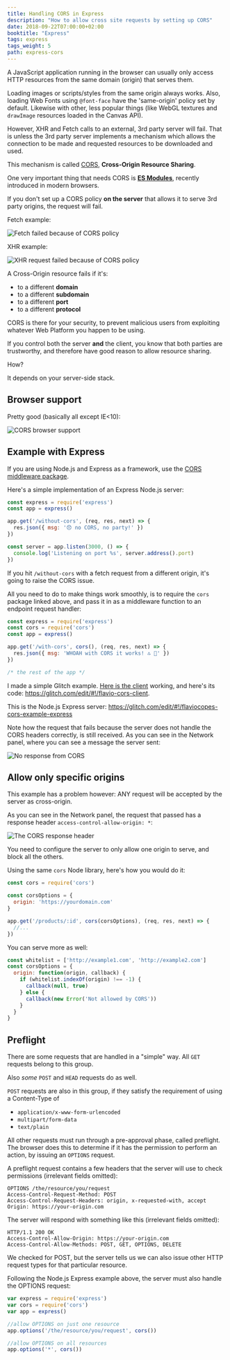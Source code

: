 ```yaml
---
title: Handling CORS in Express
description: "How to allow cross site requests by setting up CORS"
date: 2018-09-22T07:00:00+02:00
booktitle: "Express"
tags: express
tags_weight: 5
path: express-cors
---
```


A JavaScript application running in the browser can usually only access HTTP resources from the same domain (origin) that serves them.

Loading images or scripts/styles from the same origin always works. Also, loading Web Fonts using `@font-face` have the 'same-origin' policy set by default. Likewise with other, less popular things (like WebGL textures and `drawImage` resources loaded in the Canvas API).

However, XHR and Fetch calls to an external, 3rd party server will fail. That is unless the 3rd party server implements a mechanism which allows the connection to be made and requested resources to be downloaded and used.

This mechanism is called [CORS](/cors/), **Cross-Origin Resource Sharing**.

One very important thing that needs CORS is [**ES Modules**](/es-modules/), recently introduced in modern browsers.

If you don't set up a CORS policy **on the server** that allows it to serve 3rd party origins, the request will fail.

Fetch example:

![Fetch failed because of CORS policy](fetch-failed-cors.png)

XHR example:

![XHR request failed because of CORS policy](xhr-failed-cors.png)

A Cross-Origin resource fails if it's:

- to a different **domain**
- to a different **subdomain**
- to a different **port**
- to a different **protocol**

CORS is there for your security, to prevent malicious users from exploiting whatever Web Platform you happen to be using.

If you control both the server **and** the client, you know that both parties are trustworthy, and therefore have good reason to allow resource sharing.

How?

It depends on your server-side stack.

## Browser support

Pretty good (basically all except IE<10):

![CORS browser support](browser-support.png)

## Example with Express

If you are using Node.js and Express as a framework, use the [CORS middleware package](https://github.com/expressjs/cors).

Here's a simple implementation of an Express Node.js server:

```js
const express = require('express')
const app = express()

app.get('/without-cors', (req, res, next) => {
  res.json({ msg: '😞 no CORS, no party!' })
})

const server = app.listen(3000, () => {
  console.log('Listening on port %s', server.address().port)
})
```

If you hit `/without-cors` with a fetch request from a different origin, it's going to raise the CORS issue.

All you need to do to make things work smoothly, is to require the `cors` package linked above, and pass it in as a middleware function to an endpoint request handler:

```js
const express = require('express')
const cors = require('cors')
const app = express()

app.get('/with-cors', cors(), (req, res, next) => {
  res.json({ msg: 'WHOAH with CORS it works! 🔝 🎉' })
})

/* the rest of the app */
```

I made a simple Glitch example. [Here is the client](https://flavio-cors-client.glitch.me/) working, and here's its code: <https://glitch.com/edit/#!/flavio-cors-client>.

This is the Node.js Express server: <https://glitch.com/edit/#!/flaviocopes-cors-example-express>

Note how the request that fails because the server does not handle the CORS headers correctly, is still received. As you can see in the Network panel, where you can see a message the server sent:

![No response from CORS](no-cors-response.png)

## Allow only specific origins

This example has a problem however: ANY request will be accepted by the server as cross-origin.

As you can see in the Network panel, the request that passed has a response header `access-control-allow-origin: *`:

![The CORS response header](response-header.png)

You need to configure the server to only allow one origin to serve, and block all the others.

Using the same `cors` Node library, here's how you would do it:

```js
const cors = require('cors')

const corsOptions = {
  origin: 'https://yourdomain.com'
}

app.get('/products/:id', cors(corsOptions), (req, res, next) => {
  //...
})
```

You can serve more as well:

```js
const whitelist = ['http://example1.com', 'http://example2.com']
const corsOptions = {
  origin: function(origin, callback) {
    if (whitelist.indexOf(origin) !== -1) {
      callback(null, true)
    } else {
      callback(new Error('Not allowed by CORS'))
    }
  }
}
```

## Preflight

There are some requests that are handled in a "simple" way. All `GET` requests belong to this group.

Also _some_ `POST` and `HEAD` requests do as well.

`POST` requests are also in this group, if they satisfy the requirement of using a Content-Type of

- `application/x-www-form-urlencoded`
- `multipart/form-data`
- `text/plain`

All other requests must run through a pre-approval phase, called preflight. The browser does this to determine if it has the permission to perform an action, by issuing an `OPTIONS` request.

A preflight request contains a few headers that the server will use to check permissions (irrelevant fields omitted):

```
OPTIONS /the/resource/you/request
Access-Control-Request-Method: POST
Access-Control-Request-Headers: origin, x-requested-with, accept
Origin: https://your-origin.com
```

The server will respond with something like this (irrelevant fields omitted):

```
HTTP/1.1 200 OK
Access-Control-Allow-Origin: https://your-origin.com
Access-Control-Allow-Methods: POST, GET, OPTIONS, DELETE
```

We checked for POST, but the server tells us we can also issue other HTTP request types for that particular resource.

Following the Node.js Express example above, the server must also handle the OPTIONS request:

```js
var express = require('express')
var cors = require('cors')
var app = express()

//allow OPTIONS on just one resource
app.options('/the/resource/you/request', cors())

//allow OPTIONS on all resources
app.options('*', cors())
```
